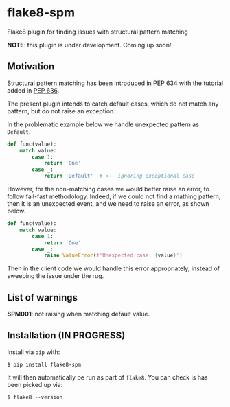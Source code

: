 # flake8-spm
Flake8 plugin for finding issues with structural pattern matching

**NOTE**: this plugin is under development. Coming up soon!


## Motivation

Structural pattern matching
has been introduced in [PEP 634](https://peps.python.org/pep-0634/)
with the tutorial added in [PEP 636](https://peps.python.org/pep-0636/).

The present plugin intends to catch default cases,
which do not match any pattern,
but do not raise an exception.

In the problematic example below we handle unexpected pattern as `Default`.

``` python
def func(value):
    match value:
        case 1:
            return 'One'
        case _:
            return 'Default'  # <-- ignoring exceptional case
```

However, for the non-matching cases we would better raise an error,
to follow fail-fast methodology.
Indeed, if we could not find a mathing pattern,
then it is an unexpected event,
and we need to raise an error, as shown below.

``` python
def func(value):
    match value:
        case 1:
            return 'One'
        case _:
            raise ValueError(f'Unexpected case: {value}')
```

Then in the client code we would handle this error appropriately,
instead of sweeping the issue under the rug.


## List of warnings

**SPM001**: not raising when matching default value.


## Installation (IN PROGRESS)

Install via `pip` with:
```
$ pip install flake8-spm
```

It will then automatically be run as part of `flake8`.
You can check is has been picked up via:
```
$ flake8 --version
```
